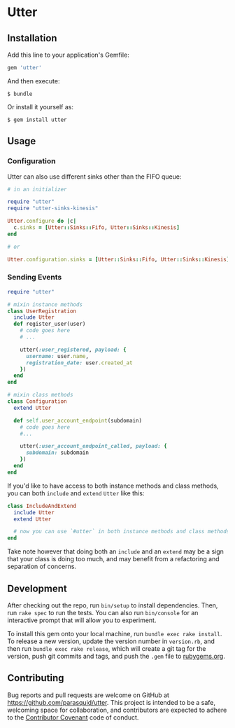 # Utter

## Installation

Add this line to your application's Gemfile:

```ruby
gem 'utter'
```

And then execute:

    $ bundle

Or install it yourself as:

    $ gem install utter

## Usage

### Configuration

Utter can also use different sinks other than the FIFO queue:

```ruby
# in an initializer

require "utter"
require "utter-sinks-kinesis"

Utter.configure do |c|
  c.sinks = [Utter::Sinks::Fifo, Utter::Sinks::Kinesis]
end

# or

Utter.configuration.sinks = [Utter::Sinks::Fifo, Utter::Sinks::Kinesis]
```

### Sending Events

```ruby
require "utter"

# mixin instance methods
class UserRegistration
  include Utter
  def register_user(user)
    # code goes here
    # ...

    utter(:user_registered, payload: {
      username: user.name,
      registration_date: user.created_at
    })
  end
end

# mixin class methods
class Configuration
  extend Utter

  def self.user_account_endpoint(subdomain)
    # code goes here
    #...

    utter(:user_account_endpoint_called, payload: {
      subdomain: subdomain
    })
  end
end
```

If you'd like to have access to both instance methods and class methods, you can both `include` and `extend` `Utter` like this:

```ruby
class IncludeAndExtend
  include Utter
  extend Utter

  # now you can use `#utter` in both instance methods and class methods
end
```

Take note however that doing both an `include` and an `extend` may be a sign that your class is doing too much, and may benefit from a refactoring and separation of concerns.

## Development

After checking out the repo, run `bin/setup` to install dependencies. Then, run `rake spec` to run the tests. You can also run `bin/console` for an interactive prompt that will allow you to experiment.

To install this gem onto your local machine, run `bundle exec rake install`. To release a new version, update the version number in `version.rb`, and then run `bundle exec rake release`, which will create a git tag for the version, push git commits and tags, and push the `.gem` file to [rubygems.org](https://rubygems.org).

## Contributing

Bug reports and pull requests are welcome on GitHub at https://github.com/parasquid/utter. This project is intended to be a safe, welcoming space for collaboration, and contributors are expected to adhere to the [Contributor Covenant](https://github.com/parasquid/utter/blob/master/CODE_OF_CONDUCT.md) code of conduct.

